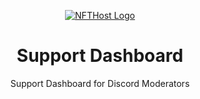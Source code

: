 <p align="center">
    <a href='https://ambition.so/' rel='nofollow'>
        <img src='https://uploads-ssl.webflow.com/61a5732dd539a17ad13b60fb/61d34ab7c783ea4e08774112_combination-primary-logo.png' alt='NFTHost Logo'/>
    </a>
</p>

<h1 align="center">Support Dashboard</h1>

<p align="center">
    Support Dashboard for Discord Moderators
</p>